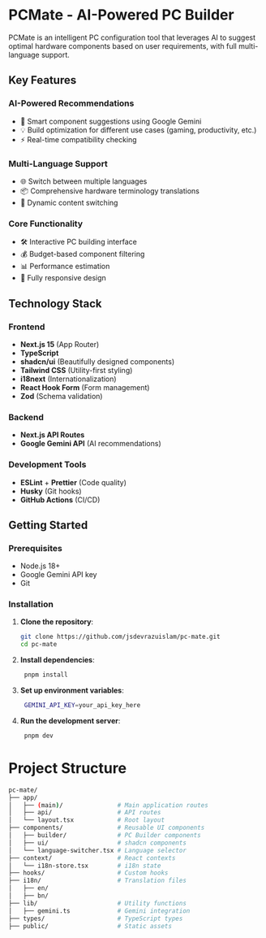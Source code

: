 # PCMate - AI-Powered PC Builder

PCMate is an intelligent PC configuration tool that leverages AI to suggest optimal hardware components based on user requirements, with full multi-language support.

## Key Features

### AI-Powered Recommendations
- 🤖 Smart component suggestions using Google Gemini
- 💡 Build optimization for different use cases (gaming, productivity, etc.)
- ⚡ Real-time compatibility checking

### Multi-Language Support
- 🌐 Switch between multiple languages
- 📦 Comprehensive hardware terminology translations
- 🔄 Dynamic content switching

### Core Functionality
- 🛠️ Interactive PC building interface
- 💰 Budget-based component filtering
- 📊 Performance estimation
- 📱 Fully responsive design

## Technology Stack

### Frontend
- **Next.js 15** (App Router)
- **TypeScript**
- **shadcn/ui** (Beautifully designed components)
- **Tailwind CSS** (Utility-first styling)
- **i18next** (Internationalization)
- **React Hook Form** (Form management)
- **Zod** (Schema validation)

### Backend
- **Next.js API Routes**
- **Google Gemini API** (AI recommendations)

### Development Tools
- **ESLint** + **Prettier** (Code quality)
- **Husky** (Git hooks)
- **GitHub Actions** (CI/CD)

## Getting Started

### Prerequisites
- Node.js 18+
- Google Gemini API key
- Git

### Installation

1. **Clone the repository**:
   ```bash
   git clone https://github.com/jsdevrazuislam/pc-mate.git
   cd pc-mate
2. **Install dependencies**:
   ```bash
    pnpm install
3. **Set up environment variables**:
   ```bash
    GEMINI_API_KEY=your_api_key_here
4. **Run the development server**:
   ```bash
    pnpm dev
# Project Structure
```bash
pc-mate/
├── app/
│   ├── (main)/               # Main application routes
│   ├── api/                  # API routes
│   └── layout.tsx            # Root layout
├── components/               # Reusable UI components
│   ├── builder/              # PC Builder components
│   ├── ui/                   # shadcn components
│   └── language-switcher.tsx # Language selector
├── context/                  # React contexts
│   └── i18n-store.tsx        # i18n state
├── hooks/                    # Custom hooks
├── i18n/                     # Translation files
│   ├── en/
│   ├── bn/
├── lib/                      # Utility functions
│   ├── gemini.ts             # Gemini integration
├── types/                    # TypeScript types
├── public/                   # Static assets